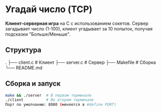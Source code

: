 # Угадай число (TCP)

**Клиент-серверная игра** на C с использованием сокетов. Сервер загадывает число (1-100), клиент угадывает за 10 попыток, получая подсказки "Больше/Меньше".

## Структура
.
├── client.c # Клиент
├── server.c # Сервер
├── Makefile # Сборка
└── README.md

## Сборка и запуск
```bash
make && ./server  # В первом терминале
./client          # Во втором терминале
Порт по умолчанию: 8080 (меняется в #define PORT)
